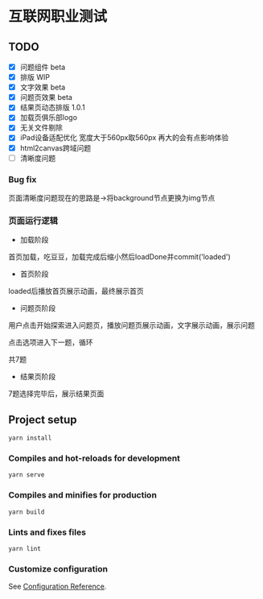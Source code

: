 # 互联网职业测试

## TODO

- [x] 问题组件 beta
- [x] 排版 WIP
- [x] 文字效果 beta
- [x] 问题页效果 beta
- [x] 结果页动态排版 1.0.1
- [x] 加载页俱乐部logo
- [x] 无关文件剔除
- [x] iPad设备适配优化 宽度大于560px取560px 再大的会有点影响体验
- [x] html2canvas跨域问题
- [ ] 清晰度问题

### Bug fix

页面清晰度问题现在的思路是->将background节点更换为img节点

### 页面运行逻辑

* 加载阶段

首页加载，吃豆豆，加载完成后缩小然后loadDone并commit('loaded')

* 首页阶段

loaded后播放首页展示动画，最终展示首页

* 问题页阶段

用户点击开始探索进入问题页，播放问题页展示动画，文字展示动画，展示问题

点击选项进入下一题，循环

共7题

* 结果页阶段

7题选择完毕后，展示结果页面


## Project setup
```
yarn install
```

### Compiles and hot-reloads for development
```
yarn serve
```

### Compiles and minifies for production
```
yarn build
```

### Lints and fixes files
```
yarn lint
```

### Customize configuration
See [Configuration Reference](https://cli.vuejs.org/config/).
